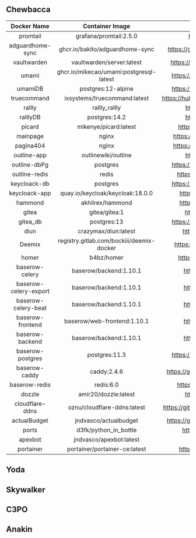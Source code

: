 

## Chewbacca

|      Docker Name      |              Container Image              |                   Github Link                  |
|:---------------------:|:-----------------------------------------:|:----------------------------------------------:|
|        promtail       |           grafana/promtail:2.5.0          |         https://github.com/grafana/loki        |
|    adguardhome-sync   |      ghcr.io/bakito/adguardhome-sync      |   https://github.com/bakito/adguardhome-sync   |
|      vaultwarden      |         vaultwarden/server:latest         |   https://github.com/dani-garcia/vaultwarden   |
|         umami         |  ghcr.io/mikecao/umami:postgresql-latest  |     https://github.com/umami-software/umami    |
|        umamiDB        |             postgres:12-alpine            |   https://github.com/docker-library/postgres   |
|      truecommand      |        ixsystems/truecommand:latest       | https://hub.docker.com/r/ixsystems/truecommand |
|         rallly        |               rallly_rallly               |       https://github.com/lukevella/rallly      |
|        ralllyDB       |               postgres:14.2               |       https://github.com/lukevella/rallly      |
|         picard        |           mikenye/picard:latest           |      https://github.com/bastienwirtz/homer     |
|        mainpage       |                   nginx                   |    https://github.com/nginxinc/docker-nginx    |
|       pagina404       |                   nginx                   |    https://github.com/nginxinc/docker-nginx    |
|      outline-app      |            outlinewiki/outline            |       https://github.com/outline/outline       |
|      outline-dbPg     |                  postgres                 |   https://github.com/docker-library/postgres   |
|     outline-redis     |                   redis                   |     https://github.com/docker-library/redis    |
|      keycloack-db     |                  postgres                 |   https://github.com/docker-library/postgres   |
|     keycloack-app     |      quay.io/keycloak/keycloak:18.0.0     |      https://github.com/keycloak/keycloak      |
|        hammond        |              akhilrex/hammond             |       https://github.com/akhilrex/hammond      |
|         gitea         |               gitea/gitea:1               |        https://github.com/go-gitea/gitea       |
|        gitea_db       |                postgres:13                |   https://github.com/docker-library/postgres   |
|          diun         |            crazymax/diun:latest           |        https://github.com/crazy-max/diun       |
|         Deemix        | registry.gitlab.com/bockiii/deemix-docker |    https://gitlab.com/Bockiii/deemix-docker    |
|         homer         |                 b4bz/homer                |      https://github.com/bastienwirtz/homer     |
|     baserow-celery    |           baserow/backend:1.10.1          |        https://gitlab.com/bramw/baserow        |
| baserow-celery-export |           baserow/backend:1.10.1          |        https://gitlab.com/bramw/baserow        |
|  baserow-celery-beat  |           baserow/backend:1.10.1          |        https://gitlab.com/bramw/baserow        |
|    baserow-frontend   |        baserow/web-frontend:1.10.1        |        https://gitlab.com/bramw/baserow        |
|    baserow-backend    |           baserow/backend:1.10.1          |        https://gitlab.com/bramw/baserow        |
|    baserow-postgres   |               postgres:11.3               |   https://github.com/docker-library/postgres   |
|     baserow-caddy     |                caddy:2.4.6                |   https://github.com/caddyserver/caddy-docker  |
|     baserow-redis     |                 redis:6.0                 |     https://github.com/docker-library/redis    |
|         dozzle        |            amir20/dozzle:latest           |        https://github.com/amir20/dozzle        |
|    cloudflare-ddns    |        oznu/cloudflare-ddns:latest        | https://github.com/oznu/docker-cloudflare-ddns |
|      actualBudget     |           jndvasco/actualbudget           |  https://github.com/actualbudget/actual-server |
|         ports         |           d3fk/python_in_bottle           |        https://github.com/drewman/dports       |
|        apexbot        |          jndvasco/apexbot:latest          |                                                |
|       portainer       |       portainer/portainer-ce:latest       |     https://github.com/portainer/portainer     |

## Yoda

## Skywalker

## C3PO

## Anakin

